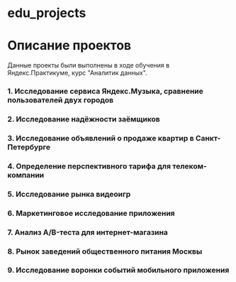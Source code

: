 # edu_projects

# Описание проектов

Данные проекты были выполнены в ходе обучения в Яндекс.Практикуме, курс "Аналитик данных".

### 1. Исследование сервиса Яндекс.Музыка, сравнение пользователей двух городов

### 2. Исследование надёжности заёмщиков

### 3. Исследование объявлений о продаже квартир в Санкт-Петербурге

### 4. Определение перспективного тарифа для телеком-компании

### 5. Исследование рынка видеоигр

### 6. Маркетинговое исследование приложения

### 7. Анализ A/B-теста для интернет-магазина

### 8. Рынок заведений общественного питания Москвы

### 9. Исследование воронки событий мобильного приложения
